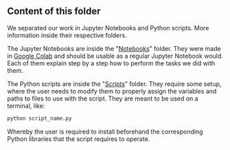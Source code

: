## Content of this folder

We separated our work in Jupyter Notebooks and Python scripts. More information inside their respective folders.

The Jupyter Notebooks are inside the "[Notebooks](https://github.com/giancarlocuticchia/Master-sThesis/tree/main/Notebooks-scripts/Notebooks)" folder. They were made in [Google Colab](https://colab.research.google.com/) and should be usable as a regular Jupyter Notebook would. Each of them explain step by a step how to perform the tasks we did with them.

The Python scripts are inside the "[Scripts](https://github.com/giancarlocuticchia/Master-sThesis/tree/main/Notebooks-scripts/Scripts)" folder. They require some setup, where the user needs to modify them to properly assign the variables and paths to files to use with the script. They are meant to be used on a terminal, like:

```bash
python script_name.py
```

Whereby the user is required to install beforehand the corresponding Python libraries that the script requires to operate.